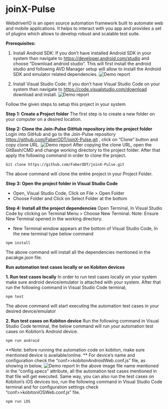 # joinX-Pulse
WebdriverIO is an open source automation framework built to automate web and mobile applications. It helps to interact with you app and provides a set of plugins which allows to develop robust and scalable test suite.

**Prerequisites:** 
1.	Install Android SDK: If you don’t have installed Android SDK in your system than navigate to https://developer.android.com/studio and choose “Download android studio”. This will first install the android studio and following AVD Manager setup will allow to install the Android SDK and emulator related dependencies.
![Demo report](https://imgur.com/2xOlMYw.png)
 
2.	Install Visual Studio Code: If you don’t have Visual Studio Code on your system than navigate to https://code.visualstudio.com/download download and install.
![Demo report](https://imgur.com/4bv03EQ.png)

 

Follow the given steps to setup this project in your system

**Step 1: Create a Project folder**
The first step is to create a new folder on your computer on a desired location.

**Step 2: Clone the Join-Pulse GitHub repository into the project folder**
Login into GitHub and go to the Join-Pulse repository https://github.com/FaberODT/joinX-Pulse.git , click on “Clone” button and copy clone URL. 
 ![Demo report](https://imgur.com/iIBqPzo.png)
After copying the clone URL, open the GitBash/CMD and change working directory to the project folder. After that apply the following command in order to clone the project.

```Git clone https://github.com/FaberODT/joinX-Pulse.git```

The above command will clone the entire project in your Project Folder.

**Step 3: Open the project folder in Visual Studio Code**
-	Open, Visual Studio Code, Click on File > Open Folder
-	Choose Folder and Click on Select Folder at the bottom

**Step 4: Install all the project dependencies**
Open Terminal, In Visual Studio Code by clicking on Terminal Menu > Choose New Terminal.
Note: Ensure New Terminal opened in the working directory.
-	New Terminal window appears at the bottom of Visual Studio Code, In the new terminal type below command

```npm install```

The above command will install all the dependencies mentioned in the pacakge.json file.

**Run automation test cases locally or on Kobiton devices**

**1.	Run test cases locally**
In order to run test cases locally on your system make sure android device/emulator is attached with your system. After that run the following command in Visual Studio Code terminal,

```npm test```

The above command will start executing the automation test cases in your desired device/emulator

**2.	Run test cases on Kobiton device**
Run the following command in Visual Studio Code terminal, the below command will run your automation test cases on Kobiton’s Android device.

```npm run android```

**Note: before running the automation code on kobiton, make sure mentioned device is available/online. **
For device’s name and configuration check the “conf>>kobitonAndroidWeb.conf.js” file, as showing in below,
 ![Demo report](https://imgur.com/9l7feR0.png)
In the above image file name mentioned in the “config.specs” attribute, all the automation test cases mentioned in that file will get executed.
Same way, you can also run the test cases on Kobiton’s iOS devices too, run the following command in Visual Studio Code terminal and for configuration settings check “conf>>kobitoniOSWeb.conf.js” file.

```npm run iOS```
